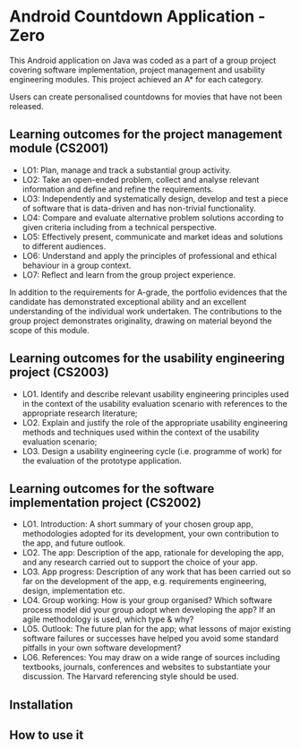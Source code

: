 # Android Countdown Application - Zero

This Android application on Java was coded as a part of a group project covering software implementation, project management and usability engineering modules. This project achieved an A* for each category. 

Users can create personalised countdowns for movies that have not been released.


## Learning outcomes for the project management module (CS2001)

* LO1: Plan, manage and track a substantial group activity.
* LO2: Take an open-ended problem, collect and analyse relevant information and define and refine the requirements.
* LO3: Independently and systematically design, develop and test a piece of software that is data-driven and has non-trivial functionality.
* LO4: Compare and evaluate alternative problem solutions according to given criteria including from a technical perspective.
* LO5: Effectively present, communicate and market ideas and solutions to different audiences.
* LO6: Understand and apply the principles of professional and ethical behaviour in a group context.
* LO7: Reflect and learn from the group project experience.

In addition to the requirements for A-grade, the portfolio evidences that the candidate has demonstrated exceptional ability and an excellent understanding of the individual work undertaken. The contributions to the group project demonstrates originality, drawing on material beyond the scope of this module.

## Learning outcomes for the usability engineering project (CS2003)

* LO1. Identify and describe relevant usability engineering principles used in the context of the usability evaluation scenario with references to the appropriate research literature;
* LO2. Explain and justify the role of the appropriate usability engineering methods and techniques used within the context of the usability evaluation scenario; 
* LO3. Design a usability engineering cycle (i.e. programme of work) for the evaluation of the prototype application.

## Learning outcomes for the software implementation project (CS2002)

* LO1. Introduction: A short summary of your chosen group app, methodologies adopted for its development, your own contribution to the app, and future outlook.
* LO2. The app: Description of the app, rationale for developing the app, and any research carried out to support the choice of your app.
* LO3. App progress: Description of any work that has been carried out so far on the development of the app, e.g. requirements engineering, design, implementation etc.
* LO4. Group working: How is your group organised? Which software process model did your group adopt when developing the app? If an agile methodology is used, which type & why?
* LO5. Outlook: The future plan for the app; what lessons of major existing software failures or successes have helped you avoid some standard pitfalls in your own software development?
* LO6. References: You may draw on a wide range of sources including textbooks, journals, conferences and websites to substantiate your discussion. The Harvard referencing style should be used.

## Installation


## How to use it 
